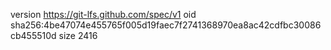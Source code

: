 version https://git-lfs.github.com/spec/v1
oid sha256:4be47074e455765f005d19faec7f2741368970ea8ac42cdfbc30086cb455510d
size 2416

